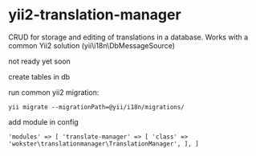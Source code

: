 # yii2-translation-manager
CRUD for storage and editing of translations in a database. Works with a common Yii2 solution (yii\i18n\DbMessageSource)

not ready yet
soon

create tables in db

run common yii2 migration:

`yii migrate --migrationPath=@yii/i18n/migrations/`

add module in config

`
'modules' => [
'translate-manager' => [
'class' => 'wokster\translationmanager\TranslationManager',
],
]
`
